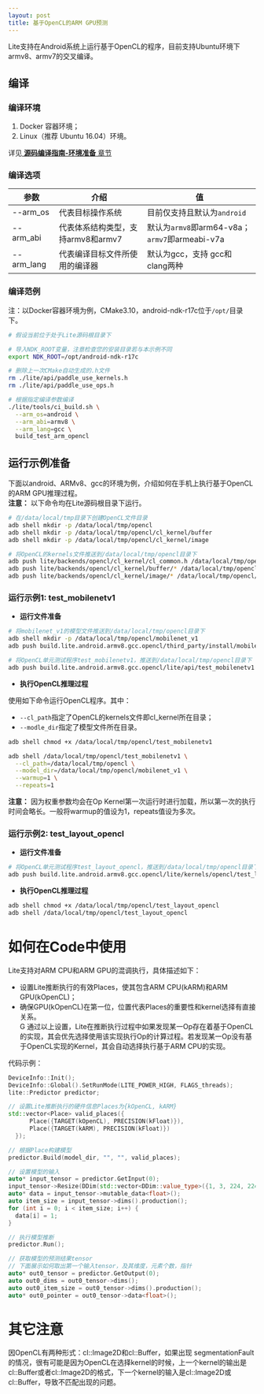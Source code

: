 ```yaml
---
layout: post
title: 基于OpenCL的ARM GPU预测
---
```


Lite支持在Android系统上运行基于OpenCL的程序，目前支持Ubuntu环境下armv8、armv7的交叉编译。

## 编译

### 编译环境

1. Docker 容器环境；
2. Linux（推荐 Ubuntu 16.04）环境。

详见[ **源码编译指南-环境准备** 章节](./source_compile.md)

### 编译选项

|参数|介绍|值|
|--------|--------|--------|
|--arm_os|代表目标操作系统|目前仅支持且默认为`android`|
|--arm_abi|代表体系结构类型，支持armv8和armv7|默认为`armv8`即arm64-v8a；`armv7`即armeabi-v7a|
|--arm_lang|代表编译目标文件所使用的编译器|默认为gcc，支持 gcc和clang两种|

### 编译范例

注：以Docker容器环境为例，CMake3.10，android-ndk-r17c位于`/opt/`目录下。

```bash
# 假设当前位于处于Lite源码根目录下

# 导入NDK_ROOT变量，注意检查您的安装目录若与本示例不同
export NDK_ROOT=/opt/android-ndk-r17c

# 删除上一次CMake自动生成的.h文件
rm ./lite/api/paddle_use_kernels.h
rm ./lite/api/paddle_use_ops.h

# 根据指定编译参数编译
./lite/tools/ci_build.sh \
  --arm_os=android \
  --arm_abi=armv8 \
  --arm_lang=gcc \
  build_test_arm_opencl
```

## 运行示例准备

下面以android、ARMv8、gcc的环境为例，介绍如何在手机上执行基于OpenCL的ARM GPU推理过程。  
**注意：** 以下命令均在Lite源码根目录下运行。

```bash
# 在/data/local/tmp目录下创建OpenCL文件目录
adb shell mkdir -p /data/local/tmp/opencl
adb shell mkdir -p /data/local/tmp/opencl/cl_kernel/buffer
adb shell mkdir -p /data/local/tmp/opencl/cl_kernel/image

# 将OpenCL的kernels文件推送到/data/local/tmp/opencl目录下
adb push lite/backends/opencl/cl_kernel/cl_common.h /data/local/tmp/opencl/cl_kernel/
adb push lite/backends/opencl/cl_kernel/buffer/* /data/local/tmp/opencl/cl_kernel/buffer/
adb push lite/backends/opencl/cl_kernel/image/* /data/local/tmp/opencl/cl_kernel/image/
```

### 运行示例1: test_mobilenetv1

- **运行文件准备**

```bash
# 将mobilenet_v1的模型文件推送到/data/local/tmp/opencl目录下
adb shell mkdir -p /data/local/tmp/opencl/mobilenet_v1
adb push build.lite.android.armv8.gcc.opencl/third_party/install/mobilenet_v1/* /data/local/tmp/opencl/mobilenet_v1/

# 将OpenCL单元测试程序test_mobilenetv1，推送到/data/local/tmp/opencl目录下
adb push build.lite.android.armv8.gcc.opencl/lite/api/test_mobilenetv1 /data/local/tmp/opencl
```

- **执行OpenCL推理过程**

使用如下命令运行OpenCL程序。其中：

- `--cl_path`指定了OpenCL的kernels文件即cl\_kernel所在目录；
- `--modle_dir`指定了模型文件所在目录。

```bash
adb shell chmod +x /data/local/tmp/opencl/test_mobilenetv1

adb shell /data/local/tmp/opencl/test_mobilenetv1 \
  --cl_path=/data/local/tmp/opencl \
  --model_dir=/data/local/tmp/opencl/mobilenet_v1 \
  --warmup=1 \
  --repeats=1
```

**注意：** 因为权重参数均会在Op Kernel第一次运行时进行加载，所以第一次的执行时间会略长。一般将warmup的值设为1，repeats值设为多次。

### 运行示例2: test_layout_opencl

- **运行文件准备**

```bash
# 将OpenCL单元测试程序test_layout_opencl，推送到/data/local/tmp/opencl目录下
adb push build.lite.android.armv8.gcc.opencl/lite/kernels/opencl/test_layout_opencl /data/local/tmp/opencl/
```

- **执行OpenCL推理过程**

```bash
adb shell chmod +x /data/local/tmp/opencl/test_layout_opencl
adb shell /data/local/tmp/opencl/test_layout_opencl
```


# 如何在Code中使用

Lite支持对ARM CPU和ARM GPU的混调执行，具体描述如下：

- 设置Lite推断执行的有效Places，使其包含ARM CPU(kARM)和ARM GPU(kOpenCL)；
- 确保GPU(kOpenCL)在第一位，位置代表Places的重要性和kernel选择有直接关系。  
G
通过以上设置，Lite在推断执行过程中如果发现某一Op存在着基于OpenCL的实现，其会优先选择使用该实现执行Op的计算过程。若发现某一Op没有基于OpenCL实现的Kernel，其会自动选择执行基于ARM CPU的实现。

代码示例：
```cpp
DeviceInfo::Init();
DeviceInfo::Global().SetRunMode(LITE_POWER_HIGH, FLAGS_threads);
lite::Predictor predictor;

// 设置Lite推断执行的硬件信息Places为{kOpenCL, kARM}
std::vector<Place> valid_places({
      Place({TARGET(kOpenCL), PRECISION(kFloat)}),
      Place({TARGET(kARM), PRECISION(kFloat)})
  });

// 根据Place构建模型
predictor.Build(model_dir, "", "", valid_places);

// 设置模型的输入
auto* input_tensor = predictor.GetInput(0);
input_tensor->Resize(DDim(std::vector<DDim::value_type>({1, 3, 224, 224})));
auto* data = input_tensor->mutable_data<float>();
auto item_size = input_tensor->dims().production();
for (int i = 0; i < item_size; i++) {
  data[i] = 1;
}

// 执行模型推断
predictor.Run();

// 获取模型的预测结果tensor
// 下面展示如何取出第一个输入tensor，及其维度，元素个数，指针
auto* out0_tensor = predictor.GetOutput(0);
auto out0_dims = out0_tensor->dims();
auto out0_item_size = out0_tensor->dims().production();
auto* out0_pointer = out0_tensor->data<float>();
```

# 其它注意

因OpenCL有两种形式：cl::Image2D和cl::Buffer，如果出现 segmentationFault 的情况，很有可能是因为OpenCL在选择kernel的时候，上一个kernel的输出是cl::Buffer或者cl::Image2D的格式，下一个kernel的输入是cl::Image2D或cl::Buffer，导致不匹配出现的问题。

